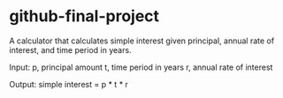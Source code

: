 # github-final-project
A calculator that calculates simple interest given principal, annual rate of interest, and time period in years.

Input:
   p, principal amount
   t, time period in years
   r, annual rate of interest

Output:
   simple interest = p * t * r
